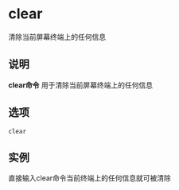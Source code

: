 clear
===

清除当前屏幕终端上的任何信息

## 说明

**clear命令** 用于清除当前屏幕终端上的任何信息

## 选项

```
clear
```

## 实例

直接输入clear命令当前终端上的任何信息就可被清除


